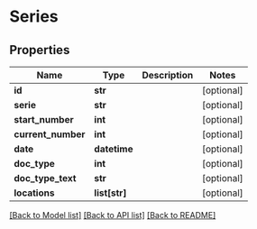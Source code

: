 # Series

## Properties
Name | Type | Description | Notes
------------ | ------------- | ------------- | -------------
**id** | **str** |  | [optional] 
**serie** | **str** |  | [optional] 
**start_number** | **int** |  | [optional] 
**current_number** | **int** |  | [optional] 
**date** | **datetime** |  | [optional] 
**doc_type** | **int** |  | [optional] 
**doc_type_text** | **str** |  | [optional] 
**locations** | **list[str]** |  | [optional] 

[[Back to Model list]](../README.md#documentation-for-models) [[Back to API list]](../README.md#documentation-for-api-endpoints) [[Back to README]](../README.md)


